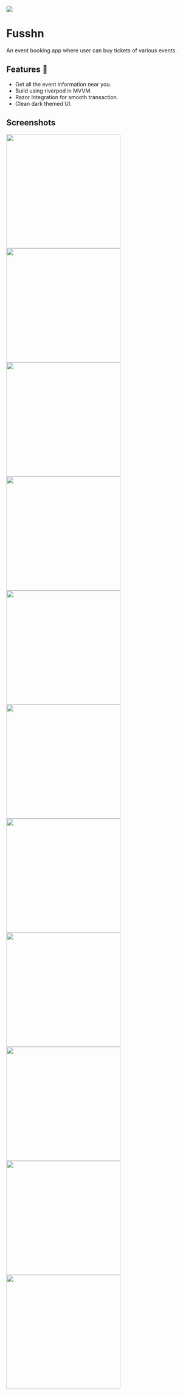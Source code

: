 ![](./Assets/header.png)

# Fusshn

An event booking app where user can buy tickets of various events.


## Features 🚀

- Get all the event information near you.
- Build using riverpod in MVVM.
- Razor Integration for smooth transaction.
- Clean dark themed UI. 


## Screenshots 

<p float="left">
  <img src="/assets/github_ss/Screenshot_1732362252.png" width="300" />

  <img src="/assets/github_ss/Screenshot_1732362261.png" width="300" />

  <img src="/assets/github_ss/Screenshot_1732362267.png" width="300" />

  <img src="/assets/github_ss/Screenshot_1732362290.png" width="300" />

  <img src="/assets/github_ss/Screenshot_1732362314.png" width="300" />

  <img src="/assets/github_ss/Screenshot_1732362319.png" width="300" />

  <img src="/assets/github_ss/Screenshot_1732362323.png" width="300" />

  <img src="/assets/github_ss/Screenshot_1732362354.png" width="300" />

  <img src="/assets/github_ss/Screenshot_1732362356.png" width="300" />

  <img src="/assets/github_ss/Screenshot_1732362364.png" width="300" />

  <img src="/assets/github_ss/Screenshot_1732362368.png" width="300" />